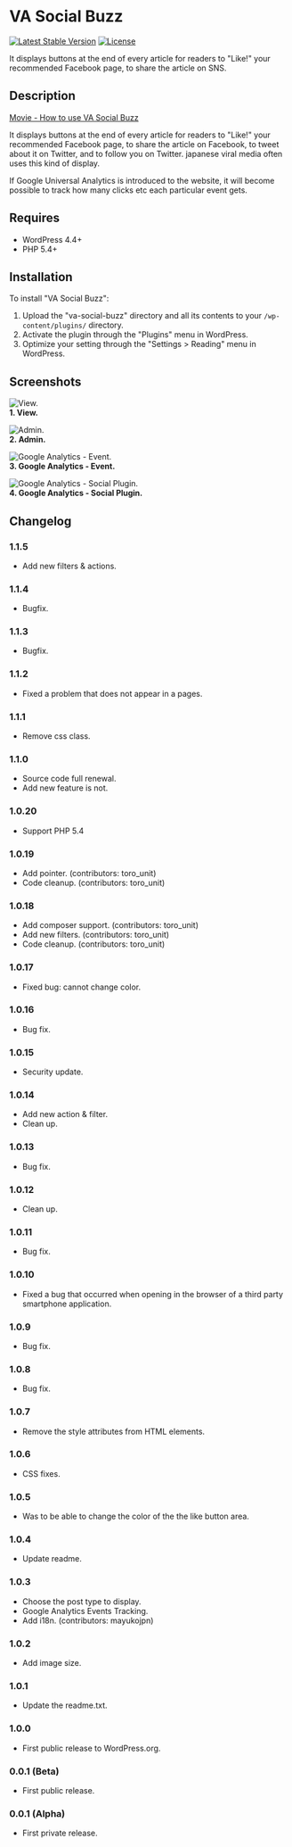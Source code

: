 VA Social Buzz
==============================

[![Latest Stable Version](https://poser.pugx.org/visualive/va-social-buzz/v/stable)](https://packagist.org/packages/visualive/va-social-buzz)
[![License](https://poser.pugx.org/visualive/va-social-buzz/license)](https://packagist.org/packages/visualive/va-social-buzz)

It displays buttons at the end of every article for readers to "Like!" your recommended Facebook page, to share the article on SNS.

## Description

[Movie - How to use VA Social Buzz](https://vimeo.com/185254343)

It displays buttons at the end of every article for readers to "Like!" your recommended Facebook page, to share the article on Facebook, to tweet about it on Twitter, and to follow you on Twitter. japanese viral media often uses this kind of display.

If Google Universal Analytics is introduced to the website, it will become possible to track how many clicks etc each particular event gets.

## Requires
* WordPress 4.4+
* PHP 5.4+  

## Installation

To install "VA Social Buzz":

1. Upload the "va-social-buzz" directory and all its contents to your `/wp-content/plugins/` directory.
2. Activate the plugin through the "Plugins" menu in WordPress.
3. Optimize your setting through the "Settings > Reading" menu in WordPress.

## Screenshots

![View.](./screenshot-1.png)  
**1. View.**

![Admin.](./screenshot-2.png)  
**2. Admin.**

![Google Analytics - Event.](./screenshot-3.png)  
**3. Google Analytics - Event.**

![Google Analytics - Social Plugin.](./screenshot-4.png)  
**4. Google Analytics - Social Plugin.**

## Changelog

### 1.1.5

* Add new filters & actions.

### 1.1.4

* Bugfix.

### 1.1.3

* Bugfix.

### 1.1.2
* Fixed a problem that does not appear in a pages.

### 1.1.1
* Remove css class.

### 1.1.0
* Source code full renewal.
* Add new feature is not.

### 1.0.20
* Support PHP 5.4

### 1.0.19
* Add pointer. (contributors: toro_unit)
* Code cleanup. (contributors: toro_unit)

### 1.0.18
* Add composer support. (contributors: toro_unit)
* Add new filters. (contributors: toro_unit)
* Code cleanup. (contributors: toro_unit)

### 1.0.17
* Fixed bug: cannot change color.

### 1.0.16
* Bug fix.

### 1.0.15
* Security update.

### 1.0.14
* Add new action & filter.
* Clean up.

### 1.0.13
* Bug fix.


### 1.0.12
* Clean up.

### 1.0.11
* Bug fix.

### 1.0.10
* Fixed a bug that occurred when opening in the browser of a third party smartphone application.

### 1.0.9
* Bug fix.

### 1.0.8
* Bug fix.

### 1.0.7
* Remove the style attributes from HTML elements.

### 1.0.6
* CSS fixes.

### 1.0.5
* Was to be able to change the color of the the like button area.

### 1.0.4
* Update readme.

### 1.0.3
* Choose the post type to display.
* Google Analytics Events Tracking.
* Add i18n. (contributors: mayukojpn)

### 1.0.2
* Add image size.

### 1.0.1
* Update the readme.txt.

### 1.0.0
* First public release to WordPress.org.

### 0.0.1 (Beta)
* First public release.

### 0.0.1 (Alpha)
* First private release.
